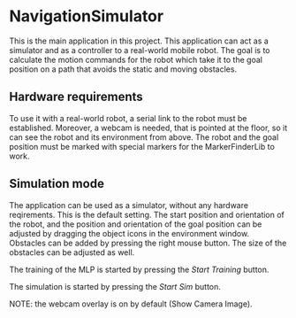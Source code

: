 NavigationSimulator
===================
This is the main application in this project. This application can act as a simulator and as a controller to a real-world mobile robot.
The goal is to calculate the motion commands for the robot which take it to the goal position on a path that avoids the static and moving obstacles.

Hardware requirements
---------------------
To use it with a real-world robot, a serial link to the robot must be established. Moreover, a webcam is needed, that is pointed at the floor, 
so it can see the robot and its environment from above. The robot and the goal position must be marked with special markers for the MarkerFinderLib to work.

Simulation mode
---------------
The application can be used as a simulator, without any hardware reqirements. This is the default setting. 
The start position and orientation of the robot, and the position and orientation of the goal position can be adjusted by dragging the object icons in the environment window.
Obstacles can be added by pressing the right mouse button. The size of the obstacles can be adjusted as well.

The training of the MLP is started by pressing the *Start Training* button.

The simulation is started by pressing the *Start Sim* button.

NOTE: the webcam overlay is on by default (Show Camera Image).

